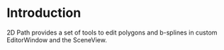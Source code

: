# Introduction

2D Path provides a set of tools to edit polygons and b-splines in custom EditorWindow and the SceneView.
